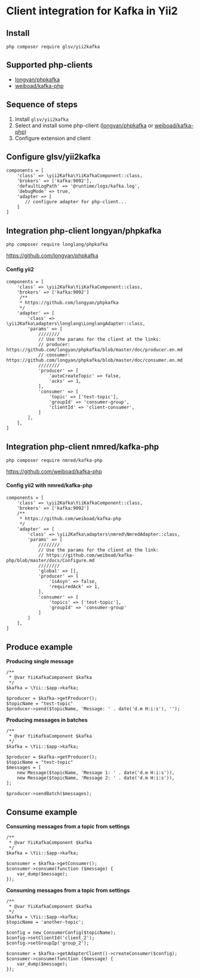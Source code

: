 # Client integration for Kafka in Yii2

Install
---
```php composer require glsv/yii2kafka```

Supported php-clients
---
- [longyan/phpkafka](https://github.com/longyan/phpkafka)
- [weiboad/kafka-php](https://github.com/weiboad/kafka-php)

Sequence of steps
---
1. Install ```glsv/yii2kafka```
2. Select and install some php-client 
   ([longyan/phpkafka](https://github.com/longyan/phpkafka) or 
   [weiboad/kafka-php](https://github.com/weiboad/kafka-php))
3. Configure extension and client   

## Configure glsv/yii2kafka
```
components = [
    'class' => \yii2Kafka\YiiKafkaComponent::class,
    'brokers' => ['kafka:9092'],
    'defaultLogPath' => '@runtime/logs/kafka.log',
    'debugMode' => true,
    'adapter => [
       // configure adapter for php-client... 
    ]
]
```

## Integration php-client longyan/phpkafka
```php composer require longlang/phpkafka```

https://github.com/longyan/phpkafka

#### Config yii2
```
components = [
    'class' => \yii2Kafka\YiiKafkaComponent::class,
    'brokers' => ['kafka:9092']
     /**
     * https://github.com/longyan/phpkafka
     */
    'adapter' => [
        'class' => \yii2Kafka\adapters\longlang\LonglangAdapter::class,
        'params' => [
            ////////
            // Use the params for the client at the links:
            // producer: https://github.com/longyan/phpkafka/blob/master/doc/producer.en.md
            // consumer: https://github.com/longyan/phpkafka/blob/master/doc/consumer.en.md
            ////////
            'producer' => [
                'autoCreateTopic' => false,
                'acks' => 1,
            ],
            'consumer' => [
                'topic' => ['test-topic'],
                'groupId' => 'consumer-group',
                'clientId' => 'client-consumer',
            ]
        ],
    ],
]
```

## Integration php-client nmred/kafka-php
```php composer require nmred/kafka-php```

https://github.com/weiboad/kafka-php

#### Config yii2 with nmred/kafka-php
```
components = [
    'class' => \yii2Kafka\YiiKafkaComponent::class,
    'brokers' => ['kafka:9092']
    /**
     * https://github.com/weiboad/kafka-php
     */
    'adapter' => [
        'class' => \yii2Kafka\adapters\nmred\NmredAdapter::class,
        'params' => [
            ////////
            // Use the params for the client at the link:
            // https://github.com/weiboad/kafka-php/blob/master/docs/Configure.md
            ////////       
            'global' => [],
            'producer' => [
                'isAsyn' => false,
                'requiredAck' => 1,
            ],
            'consumer' => [
                'topics' => ['test-topic'],
                'groupId' => 'consumer-group'
            ]
        ]
    ],
]
```

## Produce example

**Producing single message**
```
/**
 * @var YiiKafkaComponent $kafka
 */
$kafka = \Yii::$app->kafka;

$producer = $kafka->getProducer();
$topicName = "test-topic"
$producer->send($topicName, 'Message: ' . date('d.m H:i:s'), '');
```

**Producing messages in batches**
```
/**
 * @var YiiKafkaComponent $kafka
 */
$kafka = \Yii::$app->kafka;

$producer = $kafka->getProducer();
$topicName = "test-topic"
$messages = [
    new Message($topicName, 'Message 1: ' . date('d.m H:i:s')),
    new Message($topicName, 'Message 2: ' . date('d.m H:i:s')),
];

$producer->sendBatch($messages);
```

## Consume example
**Consuming messages from a topic from settings**
```
/**
 * @var YiiKafkaComponent $kafka
 */
$kafka = \Yii::$app->kafka;

$consumer = $kafka->getConsumer();
$consumer->consume(function ($message) {
    var_dump($message);
});
```

**Consuming messages from a topic from settings**
```
/**
 * @var YiiKafkaComponent $kafka
 */
$kafka = \Yii::$app->kafka;
$topicName = 'another-topic';

$config = new ConsumerConfig($topicName);
$config->setClientId('client_2');
$config->setGroupIp('group_2');

$consumer = $kafka->getAdapterClient()->createConsumer($config);
$consumer->consume(function ($message) {
    var_dump($message);
});
```